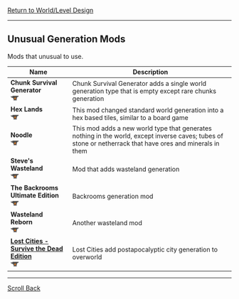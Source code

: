 [Return to World/Level Design](../world_level_design.md#World/Level-Design)

----
## Unusual Generation Mods

Mods that unusual to use.

| Name                                                                                                                                                                                                                    | Description                                                                                                                                                |
| ----------------------------------------------------------------------------------------------------------------------------------------------------------------------------------------------------------------------- | ---------------------------------------------------------------------------------------------------------------------------------------------------------- |
| **Chunk Survival Generator**<br>[<img src=/images/curseforge.png height=18>](https://www.curseforge.com/minecraft/mc-mods/chunk-survival-generator)                                                                     | Chunk Survival Generator adds a single world generation type that is empty except rare chunks generation                                                   |
| **Hex Lands**<br>[<img src=/images/curseforge.png height=18>](https://www.curseforge.com/minecraft/mc-mods/hex-lands)                                                                                                   | This mod changed standard world generation into a hex based tiles, similar to a board game                                                                 |
| **Noodle**<br>[<img src=/images/curseforge.png height=18>](https://www.curseforge.com/minecraft/mc-mods/noodle)                                                                                                         | This mod adds a new world type that generates nothing in the world, except inverse caves; tubes of stone or netherrack that have ores and minerals in them |
| **Steve's Wasteland**<br>[<img src=/images/curseforge.png height=18>](https://www.curseforge.com/minecraft/mc-mods/steves-wasteland)                                                                                    | Mod that adds wasteland generation                                                                                                                         |
| **The Backrooms Ultimate Edition**<br>[<img src=/images/curseforge.png height=18>](https://www.curseforge.com/minecraft/mc-mods/the-backrooms-ultimate-edition)                                                         | Backrooms generation mod                                                                                                                                   |
| **Wasteland Reborn**<br>[<img src=/images/curseforge.png height=18>](https://www.curseforge.com/minecraft/mc-mods/wasteland-reborn)                                                                                     | Another wasteland mod                                                                                                                                      |
| **[Lost Cities - Survive the Dead Edition](unusual_generation_mods/lost_cities.md)**<br>[<img src=/images/curseforge.png height=18>](https://www.curseforge.com/minecraft/mc-mods/lost-cities-survive-the-dead-edition) | Lost Cities add postapocalyptic city generation to overworld                                                                                               |

----
[Scroll Back](#Unusual-Generation-Mods)

